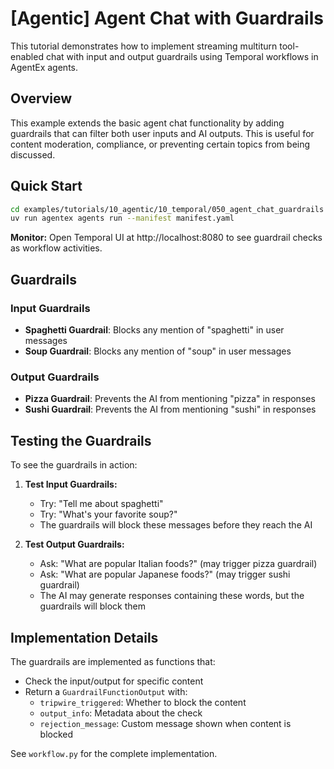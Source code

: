 # [Agentic] Agent Chat with Guardrails

This tutorial demonstrates how to implement streaming multiturn tool-enabled chat with input and output guardrails using Temporal workflows in AgentEx agents.

## Overview

This example extends the basic agent chat functionality by adding guardrails that can filter both user inputs and AI outputs. This is useful for content moderation, compliance, or preventing certain topics from being discussed.

## Quick Start

```bash
cd examples/tutorials/10_agentic/10_temporal/050_agent_chat_guardrails
uv run agentex agents run --manifest manifest.yaml
```

**Monitor:** Open Temporal UI at http://localhost:8080 to see guardrail checks as workflow activities.

## Guardrails

### Input Guardrails
- **Spaghetti Guardrail**: Blocks any mention of "spaghetti" in user messages
- **Soup Guardrail**: Blocks any mention of "soup" in user messages

### Output Guardrails  
- **Pizza Guardrail**: Prevents the AI from mentioning "pizza" in responses
- **Sushi Guardrail**: Prevents the AI from mentioning "sushi" in responses

## Testing the Guardrails

To see the guardrails in action:

1. **Test Input Guardrails:**
   - Try: "Tell me about spaghetti" 
   - Try: "What's your favorite soup?"
   - The guardrails will block these messages before they reach the AI

2. **Test Output Guardrails:**
   - Ask: "What are popular Italian foods?" (may trigger pizza guardrail)
   - Ask: "What are popular Japanese foods?" (may trigger sushi guardrail)
   - The AI may generate responses containing these words, but the guardrails will block them

## Implementation Details

The guardrails are implemented as functions that:
- Check the input/output for specific content
- Return a `GuardrailFunctionOutput` with:
  - `tripwire_triggered`: Whether to block the content
  - `output_info`: Metadata about the check
  - `rejection_message`: Custom message shown when content is blocked

See `workflow.py` for the complete implementation.